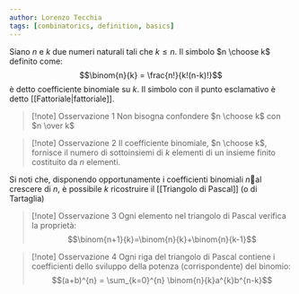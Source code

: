 ```yaml
---
author: Lorenzo Tecchia
tags: [combinatorics, definition, basics]
---
```

Siano $n$ e $k$ due numeri naturali tali che $k \leq n$. Il simbolo $n \choose k$ definito come:$$\binom{n}{k} = \frac{n!}{k!(n-k)!}$$ è detto coefficiente binomiale su $k$. Il simbolo con il punto esclamativo è detto [[Fattoriale|fattoriale]].

>[!note] Osservazione 1
> Non bisogna confondere $n \choose k$ con $n \over k$ 

>[!note] Osservazione 2
> Il coefficiente binomiale, $n \choose k$, fornisce il numero di sottoinsiemi di $k$ elementi di un insieme finito costituito da $n$ elementi. 

Si noti che, disponendo opportunamente i coefficienti binomiali $n$al crescere di $n$, è possibile $k$ ricostruire il [[Triangolo di Pascal]] (o di Tartaglia)

>[!note] Osservazione 3
> Ogni elemento nel triangolo di Pascal verifica la proprietà:$$\binom{n+1}{k}=\binom{n}{k}+\binom{n}{k-1}$$

>[!note] Osservazione 4
> Ogni riga del triangolo di Pascal contiene i coefficienti dello sviluppo della potenza (corrispondente) del binomio:$$(a+b)^{n} = \sum_{k=0}^{n} \binom{n}{k}a^{k}b^{n-k}$$
